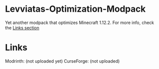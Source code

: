 # Levviatas-Optimization-Modpack
 Yet another modpack that optimizes Minecraft 1.12.2. For more info, check the [Links section](https://github.com/Levviata/Levviatas-Optimization-Pack/edit/main/README.md#links) 
 
# Links
Modrinth: (not uploaded yet)
CurseForge: (not uploaded)
